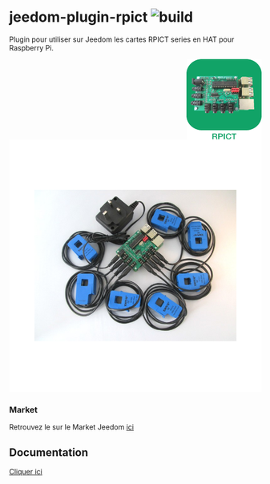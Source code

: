 # jeedom-plugin-rpict ![build](https://travis-ci.org/tlierdotfr/jeedom-plugin-rpict.svg?branch=master)

Plugin pour utiliser sur Jeedom les cartes RPICT series en HAT pour Raspberry Pi.

<img src="plugin_info/rpict_icon.png" align="right" height="160" width="150">

![rpict](/docs/images/rpict7v1_0.jpg)

### Market

Retrouvez le sur le Market Jeedom [ici](https://www.jeedom.com/market/index.php?v=d&p=market&type=plugin&&name=RPICT7V1)

## Documentation

[Cliquer ici](https://tlierdotfr.github.io/jeedom-plugin-rpict/)
